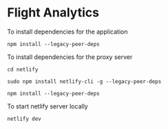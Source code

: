 # Flight Analytics

To install dependencies for the application

```
npm install --legacy-peer-deps
```
To install dependencies for the proxy server 

```
cd netlify
```
```
sudo npm install netlify-cli -g --legacy-peer-deps
```
```
npm install --legacy-peer-deps
```

To start netlify server locally

```
netlify dev
```
